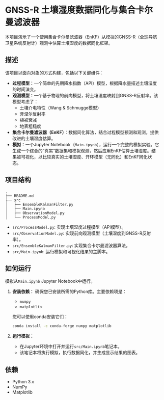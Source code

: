 # GNSS-R 土壤湿度数据同化与集合卡尔曼滤波器

本项目演示了一个使用集合卡尔曼滤波器（EnKF）从模拟的GNSS-R（全球导航卫星系统反射计）观测中估算土壤湿度的数据同化框架。

## 描述

该项目以面向对象的方式构建，包括以下关键组件：

*   **过程模型**：一个简单的先期降水指数（API）模型，根据降水量描述土壤湿度的时间演变。
*   **观测模型**：一个基于物理的前向模型，将土壤湿度映射到GNSS-R反射率。该模型考虑了：
    *   土壤介电特性（Wang & Schmugge模型）
    *   菲涅尔反射率
    *   植被衰减
    *   地表粗糙度
*   **集合卡尔曼滤波器（EnKF）**：数据同化算法，结合过程模型预测和观测，提供改进的土壤湿度估算。
*   **模拟**：一个Jupyter Notebook（`Main.ipynb`），运行一个完整的模拟实验。它生成一个综合的“真实”数据集和模拟观测，然后应用EnKF估算土壤湿度。结果被可视化，以比较真实的土壤湿度、开环模型（无同化）和EnKF同化状态。

## 项目结构

```
.
├── README.md
├── src
│   ├── EnsembleKalmanFilter.py
│   ├── Main.ipynb
│   ├── ObservationModel.py
│   └── ProcessModel.py
```

*   `src/ProcessModel.py`: 实现土壤湿度过程模型（API模型）。
*   `src/ObservationModel.py`: 实现前向观测模型（土壤湿度到GNSS-R反射率）。
*   `src/EnsembleKalmanFilter.py`: 实现集合卡尔曼滤波器算法。
*   `src/Main.ipynb`: 运行模拟和可视化结果的主脚本。

## 如何运行

模拟从`Main.ipynb` Jupyter Notebook中运行。

1.  **安装依赖**：
    确保您已安装所需的Python库。主要依赖项是：
    *   `numpy`
    *   `matplotlib`

    您可以使用conda安装它们：
    ```bash
    conda install -c conda-forge numpy matplotlib
    ```

2.  **运行模拟**：
    *   在Jupyter环境中打开并运行`src/Main.ipynb`笔记本。
    *   该笔记本将执行模拟，执行数据同化，并生成显示结果的图表。

## 依赖

*   Python 3.x
*   NumPy
*   Matplotlib
